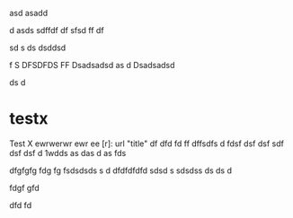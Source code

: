 

asd
asadd

d
asds
sdffdf
df
sfsd
ff
df


sd
s
ds
dsddsd


f
S
DFSDFDS
FF
Dsadsadsd
as
d
Dsadsadsd

ds
d


# testx
Test X
ewrwerwr
ewr
ee
[r]: url "title"
df
dfd
fd
ff
dffsdfs
d
fdsf
dsf
dsf
sdf
dsf
dsf
d
1wdds
as
das
d
as
fds



dfgfgfg
fdg
fg
fsdsdsds
s
d
dfdfdfdfd
sdsd
s
sdsdss
ds
ds
d

fdgf
gfd



dfd
fd
